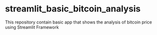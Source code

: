 # streamlit_basic_bitcoin_analysis
 This repository contain basic app that shows the analysis of bitcoin price using Streamlit Framework
